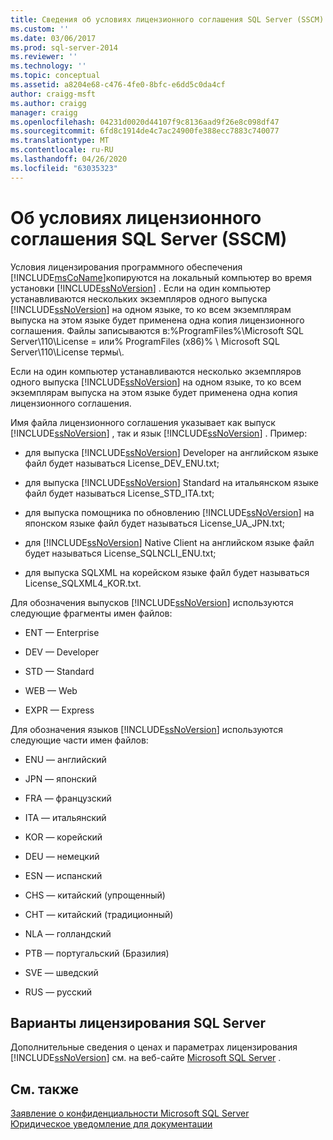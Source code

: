 ```yaml
---
title: Сведения об условиях лицензионного соглашения SQL Server (SSCM) | Документация Майкрософт
ms.custom: ''
ms.date: 03/06/2017
ms.prod: sql-server-2014
ms.reviewer: ''
ms.technology: ''
ms.topic: conceptual
ms.assetid: a8204e68-c476-4fe0-8bfc-e6dd5c0da4cf
author: craigg-msft
ms.author: craigg
manager: craigg
ms.openlocfilehash: 04231d0020d44107f9c8136aad9f26e8c098df47
ms.sourcegitcommit: 6fd8c1914de4c7ac24900fe388ecc7883c740077
ms.translationtype: MT
ms.contentlocale: ru-RU
ms.lasthandoff: 04/26/2020
ms.locfileid: "63035323"
---
```

# <a name="about-the-sql-server-license-terms-sscm"></a>Об условиях лицензионного соглашения SQL Server (SSCM)
  Условия лицензирования программного обеспечения [!INCLUDE[msCoName](../../includes/msconame-md.md)]копируются на локальный компьютер во время установки [!INCLUDE[ssNoVersion](../../includes/ssnoversion-md.md)] . Если на один компьютер устанавливаются нескольких экземпляров одного выпуска [!INCLUDE[ssNoVersion](../../includes/ssnoversion-md.md)] на одном языке, то ко всем экземплярам выпуска на этом языке будет применена одна копия лицензионного соглашения. Файлы записываются в:%ProgramFiles%\Microsoft SQL Server\110\License = или% ProgramFiles (x86)% \ Microsoft SQL Server\110\License термы\\.  
  
 Если на один компьютер устанавливаются несколько экземпляров одного выпуска [!INCLUDE[ssNoVersion](../../includes/ssnoversion-md.md)] на одном языке, то ко всем экземплярам выпуска на этом языке будет применена одна копия лицензионного соглашения.  
  
 Имя файла лицензионного соглашения указывает как выпуск [!INCLUDE[ssNoVersion](../../includes/ssnoversion-md.md)] , так и язык [!INCLUDE[ssNoVersion](../../includes/ssnoversion-md.md)] . Пример:  
  
-   для выпуска [!INCLUDE[ssNoVersion](../../includes/ssnoversion-md.md)] Developer на английском языке файл будет называться License_DEV_ENU.txt;  
  
-   для выпуска [!INCLUDE[ssNoVersion](../../includes/ssnoversion-md.md)] Standard на итальянском языке файл будет называться License_STD_ITA.txt;  
  
-   для выпуска помощника по обновлению [!INCLUDE[ssNoVersion](../../includes/ssnoversion-md.md)] на японском языке файл будет называться License_UA_JPN.txt;  
  
-   для [!INCLUDE[ssNoVersion](../../includes/ssnoversion-md.md)] Native Client на английском языке файл будет называться License_SQLNCLI_ENU.txt;  
  
-   для выпуска SQLXML на корейском языке файл будет называться License_SQLXML4_KOR.txt.  
  
 Для обозначения выпусков [!INCLUDE[ssNoVersion](../../includes/ssnoversion-md.md)] используются следующие фрагменты имен файлов:  
  
-   ENT — Enterprise  
  
-   DEV — Developer  
  
-   STD — Standard  
  
-   WEB — Web  
  
-   EXPR — Express  
  
 Для обозначения языков [!INCLUDE[ssNoVersion](../../includes/ssnoversion-md.md)] используются следующие части имен файлов:  
  
-   ENU — английский  
  
-   JPN — японский  
  
-   FRA — французский  
  
-   ITA — итальянский  
  
-   KOR — корейский  
  
-   DEU — немецкий  
  
-   ESN — испанский  
  
-   CHS — китайский (упрощенный)  
  
-   CHT — китайский (традиционный)  
  
-   NLA — голландский  
  
-   PTB — португальский (Бразилия)  
  
-   SVE — шведский  
  
-   RUS — русский  
  
## <a name="sql-server-licensing-options"></a>Варианты лицензирования SQL Server  
 Дополнительные сведения о ценах и параметрах лицензирования [!INCLUDE[ssNoVersion](../../includes/ssnoversion-md.md)] см. на веб-сайте [Microsoft SQL Server](https://go.microsoft.com/fwlink/?LinkId=190955) .  
  
## <a name="see-also"></a>См. также  
 [Заявление о конфиденциальности Microsoft SQL Server](../../../2014/getting-started/microsoft-sql-server-privacy-statement.md)   
 [Юридическое уведомление для документации](../../../2014/getting-started/legal-notice-for-documentation.md)  
  
  
